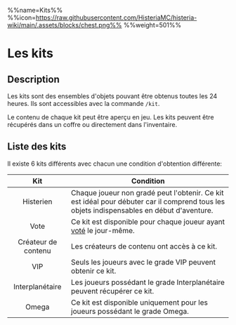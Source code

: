 %%name=Kits%%
%%icon=https://raw.githubusercontent.com/HisteriaMC/histeria-wiki/main/.assets/blocks/chest.png%%
%%weight=501%%

# Les kits

## Description

Les kits sont des ensembles d'objets pouvant être obtenus toutes les 24 heures. Ils sont accessibles avec la commande `/kit`.

Le contenu de chaque kit peut être aperçu en jeu. Les kits peuvent être récupérés dans un coffre ou directement dans l'inventaire.

## Liste des kits

Il existe 6 kits différents avec chacun une condition d'obtention différente:

| Kit | Condition |
| :---: | --- |
| Histerien | Chaque joueur non gradé peut l'obtenir. Ce kit est idéal pour débuter car il comprend tous les objets indispensables en début d'aventure. |
| Vote | Ce kit est disponible pour chaque joueur ayant [voté](https://vote.histeria.fr) le jour-même. |
| Créateur de contenu | Les créateurs de contenu ont accès à ce kit. |
| VIP | Seuls les joueurs avec le grade VIP peuvent obtenir ce kit. |
| Interplanétaire | Les joueurs possédant le grade Interplanétaire peuvent récupérer ce kit. |
| Omega | Ce kit est disponible uniquement pour les joueurs possédant le grade Omega. |

